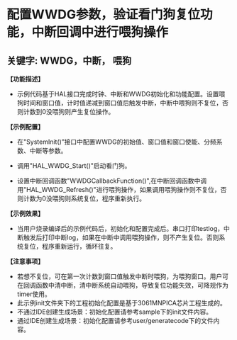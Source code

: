 # 配置WWDG参数，验证看门狗复位功能，中断回调中进行喂狗操作
## 关键字: WWDG，中断， 喂狗

**【功能描述】**
+ 示例代码基于HAL接口完成时钟、中断和WWDG初始化和功能配置。设置喂狗时间和窗口值，计时值递减到窗口值后触发中断，中断中喂狗则不复位，否则计数到0没喂狗则产生复位操作。

**【示例配置】**
+ 在"SystemInit()”接口中配置WWDG的初始值、窗口值和窗口使能、分频系数、中断等参数。

+ 调用"HAL_WWDG_Start()"启动看门狗。

+ 设置中断回调函数"WWDGCallbackFunction()",在中断回调函数中调用"HAL_WWDG_Refresh()"进行喂狗操作，如果调用喂狗操作则不复位，否则计数为0没喂狗则系统复位，程序重新执行。

**【示例效果】**
+ 当用户烧录编译后的示例代码后，初始化和配置完成后。串口打印testlog，中断触发后打印中断log，如果在中断中调用喂狗操作，则不产生复位。否则系统复位，程序重新运行，循环往复。

**【注意事项】**
+ 若想不复位，可在第一次计数到窗口值触发中断时喂狗，为喂狗窗口。用户可在回调函数中清中断，清中断系统自动喂狗，导致复位功能失效，可降规作为timer使用。
+ 此示例init文件夹下的工程初始化配置是基于3061MNPICA芯片工程生成的。
+ 不通过IDE创建生成场景：初始化配置请参考sample下的init文件内容。
+ 通过IDE创建生成场景：初始化配置请参考user/generatecode下的文件内容。